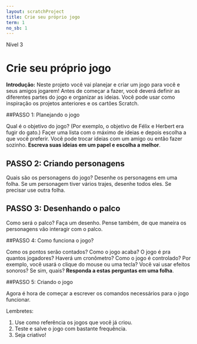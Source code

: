 ```yaml
---
layout: scratchProject
title: Crie seu próprio jogo
term: 1
no_sb: 1
---
```

Nível 3

# Crie seu próprio jogo

__Introdução:__
Neste projeto você vai planejar e criar um jogo para você e seus amigos jogarem! 
Antes de começar a fazer, você deverá definir as diferentes partes do jogo e organizar as ideias. 
Você pode usar como inspiração os projetos anteriores e os cartões Scratch.


##PASSO 1: Planejando o jogo

Qual é o objetivo do jogo? (Por exemplo, o objetivo de Félix e Herbert era fugir do gato.) 
Façer uma lista com o máximo de ideias e depois escolha a que você preferir. 
Você pode trocar ideias com um amigo ou então fazer sozinho. 
__Escreva suas ideias em um papel e  escolha a melhor__.



## PASSO 2: Criando personagens

Quais são os personagens do jogo? Desenhe os personagens em uma folha. 
Se um personagem tiver vários trajes, desenhe todos eles. Se precisar use outra folha.


## PASSO 3: Desenhando o palco

Como será o palco? Faça um desenho. Pense também, de que maneira os personagens vão interagir com o palco.

##PASSO 4: Como funciona o jogo?

Como os pontos serão contados? Como o jogo acaba? O jogo é pra quantos jogadores? Haverá um cronômetro?
Como o jogo é controlado? Por exemplo, você usará o clique do mouse ou uma tecla? Você vai usar efeitos sonoros? Se sim, quais?
__Responda a estas perguntas em uma folha__.


##PASSO 5: Criando o jogo

Agora é hora de começar a escrever os comandos necessários para o jogo funcionar.

Lembretes:

1. Use como referência os jogos que você já criou.
2. Teste e salve o jogo com bastante frequência.
3. Seja criativo!
